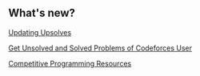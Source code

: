 ## What's new?
[Updating Upsolves](https://docs.google.com/spreadsheets/d/1EMK2fXn6rR_q4wJV4fU-CR55GBwVqwWYESp7DDpYD4U/edit?usp=sharing)

[Get Unsolved and Solved Problems of Codeforces User](https://osalotioman.github.io/ncp_community/get_unsolved_and_solved_problems.html)

[Competitive Programming Resources](https://osalotioman.github.io/ncp_community/resources.html)
